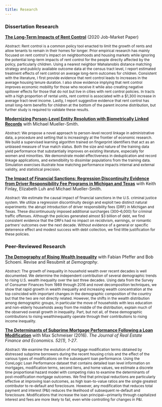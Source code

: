 ```yaml
---
title: Research
---
```


### Dissertation Research

[**The Long-Term Impacts of Rent Control**](gross_matthew_JMP.pdf) (2020 Job-Market Paper)  

<span style="font-size: 12px"> Abstract: Rent control is a common policy tool enacted to limit the growth of rents and allow tenants to remain in their homes for longer. Prior     empirical research has mainly focused on rent control's impact on neighborhoods and housing markets while ignoring the potential long-term impacts of rent control for the people   directly affected by the policy, particularly children. Using a nearest neighbor Mahalanobis distance matching strategy and publicly available outcome data at the census tract   level, I report estimated treatment effects of rent control on average long-term outcomes for children. Consistent with the literature, I first provide evidence that rent control leads to increases in the average housing tenure duration. I also show evidence implying that rent control improves economic mobility for those who receive it while also creating negative spillover effects for those that do not but live in cities with rent control policies. In tracts with a high proportion of rental units, rent control is associated with a $1,300 increase in average tract-level income. Lastly, I report suggestive evidence that rent control has small long-term benefits for children at the bottom of the parent income distribution, but further study is required to validate these results. </span>

[**Modernizing Person-Level Entity Resolution with Biometrically Linked Records**](entity_resolution_20210628.pdf) with Michael Mueller-Smith.

<span style="font-size: 12px"> Abstract: We propose a novel approach to person-level record linkage in administrative data, a procedure and setting that is increasingly at the frontier of economic research. We build a supervised learning algorithm trained on fingerprint identifiers that act as an unbiased measure of true match status. Both the size and nature of the training data yield performance that substantially improves on existing literature, especially for women and minorities. We demonstrate model effectiveness in deduplication and record linkage applications, and extendibility to dissimilar populations from the training data. Simulation exercises illustrate how matching performance impacts internal and external validity, and statistical precision. </span>

[**The Impact of Financial Sanctions: Regression Discontinuity Evidence from Driver Responsibility Fee Programs in Michigan and Texas**](gross_financial_sanctions.pdf) with Keith Finlay, Elizabeth Luh and Michael Mueller-Smith.

<span style="font-size: 12px"> Abstract: We estimate the causal impact of financial sanctions in the U.S. criminal justice system. We utilize a regression discontinuity design and exploit two distinct natural experiments: the abrupt introduction of driver responsibility fees (DRF) in Michigan and Texas. These discontinuously imposed additional surcharges ($300–$6,000) for criminal traffic offenses. Although the policies generated almost $3 billion of debt, we find consistent evidence that the DRFs had no impact on recidivism, earnings, or romantic partners’ outcomes over the next decade. Without evidence of a general or specific deterrence effect and modest success with debt collection, we find little justification for these policies.
  
### Peer-Reviewed Research

[**The Demography of Rising Wealth Inequality**](http://theinequalitylab.com/wp-content/uploads/PfefferGrossSchoeni_DP-2019-1.pdf) with Fabian Pfeffer and Bob Schoeni. Revise and Resubmit at *Demography*.

<span style="font-size: 12px"> Abstract: The growth of inequality  in household wealth  over  recent  decades  is  well documented. We determine the independent contribution of several demographic trends  to rising U.S. wealth  inequality  over  the  last  three  decades.  Using  data from  the  Survey  of  Consumer  Finances  from  1989  through  2016  and  novel decomposition techniques,  we  show  that rapid  growth  in  wealth  inequality  and increasing wealth concentration at the top coincided with important changes in the  demographic  composition  of the  country but  that  the  two  are  not  directly related.  However,  the shifts  in  the  wealth  distribution  among demographic groups, in particular the move of households with less education and non-elderly households  away  from  the  middle  of  the  distribution, explain much  of  the observed overall growth  in  inequality. Part,  but  not  all,  of  these  demographic contributions  to  rising  wealthinequality  operate through  their  contributions to rising income inequality. </span>

[**The Determinants of Subprime Mortgage Performance Following a Loan Modification**](https://www.urban.org/sites/default/files/2015/08/10/schmeiser_and_gross_jrefe_2016.pdf) with Max Schmeiser (2016).   *The Journal of Real Estate Finance and Economics. 52(1), 1-27*.

<span style="font-size: 12px"> Abstract: We examine the evolution of mortgage modification terms obtained by distressed subprime borrowers during the recent housing crisis and the effect of the various types of modifications on the subsequent loan performance. Using the CoreLogic Loan Performance dataset that contains detailed loan level information on mortgages, modification terms, second liens, and home values, we estimate a discrete time proportional hazard model with competing risks to examine the determinants of post-modification mortgage outcomes. We find that principal reductions are particularly effective at improving loan outcomes, as high loan-to-value ratios are the single greatest contributor to re-default and foreclosure. However, any modification that reduces total payment and interest (P&I) reduces the likelihood of subsequent re-default and foreclosure. Modifications that increase the loan principal—primarily through capitalized interest and fees are more likely to fail, even while controlling for changes in P&I. </span>


